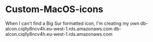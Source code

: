 # Custom-MacOS-icons
When I can't find a Big Sur formatted icon, I'm creating my own
db-alcon.ciqlly8ncv4h.eu-west-1.rds.amazonaws.com
db-alcon.ciqlly8ncv4h.eu-west-1.rds.amazonaws.com